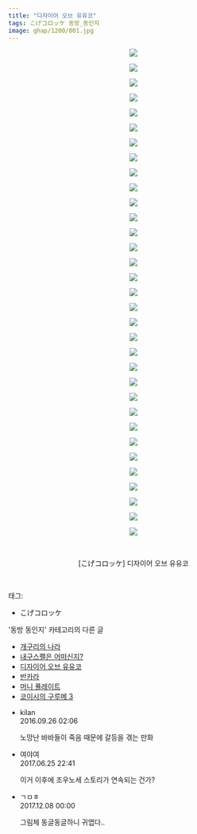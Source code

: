 ```yaml
---
title: "디자이어 오브 유유코"
tags: こげコロッケ 동방_동인지
image: ghap/1200/001.jpg
---
```

<div class="article">
<p style="text-align: center; clear: none; float: none;"><img src="{{ site.nasurl }}/ghap/1200/001.jpg"/></p>
<p style="text-align: center; clear: none; float: none;"><img src="{{ site.nasurl }}/ghap/1200/002.jpg"/></p>
<p style="text-align: center; clear: none; float: none;"><img src="{{ site.nasurl }}/ghap/1200/003.jpg"/></p>
<p style="text-align: center; clear: none; float: none;"><img src="{{ site.nasurl }}/ghap/1200/004.jpg"/></p>
<p style="text-align: center; clear: none; float: none;"><img src="{{ site.nasurl }}/ghap/1200/005.jpg"/></p>
<p style="text-align: center; clear: none; float: none;"><img src="{{ site.nasurl }}/ghap/1200/006.jpg"/></p>
<p style="text-align: center; clear: none; float: none;"><img src="{{ site.nasurl }}/ghap/1200/007.jpg"/></p>
<p style="text-align: center; clear: none; float: none;"><img src="{{ site.nasurl }}/ghap/1200/008.jpg"/></p>
<p style="text-align: center; clear: none; float: none;"><img src="{{ site.nasurl }}/ghap/1200/009.jpg"/></p>
<p style="text-align: center; clear: none; float: none;"><img src="{{ site.nasurl }}/ghap/1200/010.jpg"/></p>
<p style="text-align: center; clear: none; float: none;"><img src="{{ site.nasurl }}/ghap/1200/011.jpg"/></p>
<p style="text-align: center; clear: none; float: none;"><img src="{{ site.nasurl }}/ghap/1200/012.jpg"/></p>
<p style="text-align: center; clear: none; float: none;"><img src="{{ site.nasurl }}/ghap/1200/013.jpg"/></p>
<p style="text-align: center; clear: none; float: none;"><img src="{{ site.nasurl }}/ghap/1200/014.jpg"/></p>
<p style="text-align: center; clear: none; float: none;"><img src="{{ site.nasurl }}/ghap/1200/015.jpg"/></p>
<p style="text-align: center; clear: none; float: none;"><img src="{{ site.nasurl }}/ghap/1200/016.jpg"/></p>
<p style="text-align: center; clear: none; float: none;"><img src="{{ site.nasurl }}/ghap/1200/017.jpg"/></p>
<p style="text-align: center; clear: none; float: none;"><img src="{{ site.nasurl }}/ghap/1200/018.jpg"/></p>
<p style="text-align: center; clear: none; float: none;"><img src="{{ site.nasurl }}/ghap/1200/019.jpg"/></p>
<p style="text-align: center; clear: none; float: none;"><img src="{{ site.nasurl }}/ghap/1200/020.jpg"/></p>
<p style="text-align: center; clear: none; float: none;"><img src="{{ site.nasurl }}/ghap/1200/021.jpg"/></p>
<p style="text-align: center; clear: none; float: none;"><img src="{{ site.nasurl }}/ghap/1200/022.jpg"/></p>
<p style="text-align: center; clear: none; float: none;"><img src="{{ site.nasurl }}/ghap/1200/023.jpg"/></p>
<p style="text-align: center; clear: none; float: none;"><img src="{{ site.nasurl }}/ghap/1200/024.jpg"/></p>
<p style="text-align: center; clear: none; float: none;"><img src="{{ site.nasurl }}/ghap/1200/025.jpg"/></p>
<p style="text-align: center; clear: none; float: none;"><img src="{{ site.nasurl }}/ghap/1200/026.jpg"/></p>
<p style="text-align: center; clear: none; float: none;"><img src="{{ site.nasurl }}/ghap/1200/027.jpg"/></p>
<p style="text-align: center; clear: none; float: none;"><img src="{{ site.nasurl }}/ghap/1200/028.jpg"/></p>
<p style="text-align: center; clear: none; float: none;"><img src="{{ site.nasurl }}/ghap/1200/029.jpg"/></p>
<p style="text-align: center; clear: none; float: none;"><img src="{{ site.nasurl }}/ghap/1200/030.jpg"/></p>
<p style="text-align: center; clear: none; float: none;"><img src="{{ site.nasurl }}/ghap/1200/031.jpg"/></p>
<p style="text-align: center; clear: none; float: none;"><img src="{{ site.nasurl }}/ghap/1200/032.jpg"/></p>
<p style="text-align: center; clear: none; float: none;"><img src="{{ site.nasurl }}/ghap/1200/033.jpg"/></p>
<p style="text-align: center; clear: none; float: none;"><br/></p>
<p style="text-align: center; clear: none; float: none;">[こげコロッケ] 디자이어 오브 유유코</p>
<p><br/></p>
</div><div class="tagTrail">
<p>태그: </p>
<ul>
<li>こげコロッケ</li>
</ul>
</div><div class="another">
<p>'동방 동인지' 카테고리의 다른 글</p>
<ul>
<li><a href="/2016-07-29-ghap_1202">개구리의 나라</a></li>
<li><a href="/2016-07-29-ghap_1201">내구스펠은 어떠신지?</a></li>
<li><a href="/2016-07-29-ghap_1200">디자이어 오브 유유코</a></li>
<li><a href="/2016-07-29-ghap_1199">반카라</a></li>
<li><a href="/2016-07-29-ghap_1198">머니 퓰레이트</a></li>
<li><a href="/2016-07-29-ghap_1197">코이시의 구루메 3</a></li>
</ul>
</div><div class="cb_module cb_fluid">
<div class="cb_wrt cb_profile">
<div class="comment">
<ul>
<li class="cb_thumb_off" id="comment14813879">
<div class="cb_comment_area">
<div class="cb_info_area">
<div class="cb_section">
<span class="cb_nick_name">kilan</span>
</div>
<div class="cb_section">
<span class="cb_date">2016.09.26 02:06 </span>
</div>
</div>
<div class="cb_dsc_comment">
<p class="cb_dsc">
											노망난 바바들이 죽음 때문에 갈등을 겪는 만화
										</p>
</div>
</div></li>
<li class="cb_thumb_off" id="comment15022363">
<div class="cb_comment_area">
<div class="cb_info_area">
<div class="cb_section">
<span class="cb_nick_name">여야여</span>
</div>
<div class="cb_section">
<span class="cb_date">2017.06.25 22:41 </span>
</div>
</div>
<div class="cb_dsc_comment">
<p class="cb_dsc">
											이거 이후에 조우노세 스토리가 연속되는 건가?
										</p>
</div>
</div></li>
<li class="cb_thumb_off" id="comment15147220">
<div class="cb_comment_area">
<div class="cb_info_area">
<div class="cb_section">
<span class="cb_nick_name">ㄱㅁㅎ</span>
</div>
<div class="cb_section">
<span class="cb_date">2017.12.08 00:00 </span>
</div>
</div>
<div class="cb_dsc_comment">
<p class="cb_dsc">
											그림체 동글동글하니 귀엽다..
										</p>
</div>
</div></li>
</ul>
</div>
</div><!-- commentList close -->
</div>